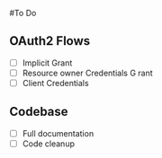 #To Do
## OAuth2 Flows
- [ ] Implicit Grant
- [ ] Resource owner Credentials G rant
- [ ] Client Credentials
## Codebase
- [ ] Full documentation
- [ ] Code cleanup
